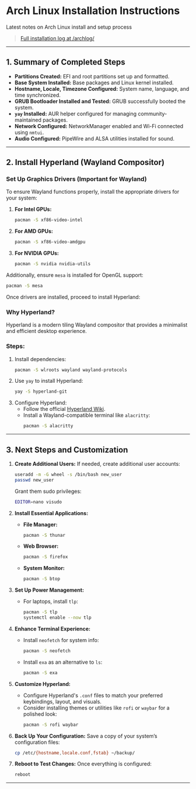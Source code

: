 # Arch Linux Installation Instructions

Latest notes on Arch Linux install and setup process

> [Full installation log at /archlog/](archlog/index.md)
---

## **1. Summary of Completed Steps**

- **Partitions Created:** EFI and root partitions set up and formatted.
- **Base System Installed:** Base packages and Linux kernel installed.
- **Hostname, Locale, Timezone Configured:** System name, language, and time synchronized.
- **GRUB Bootloader Installed and Tested:** GRUB successfully booted the system.
- **`yay` Installed:** AUR helper configured for managing community-maintained packages.
- **Network Configured:** NetworkManager enabled and Wi-Fi connected using `nmtui`.
- **Audio Configured:** PipeWire and ALSA utilities installed for sound.

---

## **2. Install Hyperland (Wayland Compositor)**

### **Set Up Graphics Drivers** (Important for Wayland)
To ensure Wayland functions properly, install the appropriate drivers for your system:

1. **For Intel GPUs:**
   ```bash
   pacman -S xf86-video-intel
   ```
2. **For AMD GPUs:**
   ```bash
   pacman -S xf86-video-amdgpu
   ```
3. **For NVIDIA GPUs:**
   ```bash
   pacman -S nvidia nvidia-utils
   ```

Additionally, ensure `mesa` is installed for OpenGL support:
```bash
pacman -S mesa
```

Once drivers are installed, proceed to install Hyperland:

### Why Hyperland?
Hyperland is a modern tiling Wayland compositor that provides a minimalist and efficient desktop experience.

### Steps:
1. Install dependencies:
   ```bash
   pacman -S wlroots wayland wayland-protocols
   ```
2. Use `yay` to install Hyperland:
   ```bash
   yay -S hyperland-git
   ```
3. Configure Hyperland:
   - Follow the official [Hyperland Wiki](https://wiki.archlinux.org/title/Hyperland).
   - Install a Wayland-compatible terminal like `alacritty`:
     ```bash
     pacman -S alacritty
     ```

---

## **3. Next Steps and Customization**

1. **Create Additional Users:**
   If needed, create additional user accounts:
   ```bash
   useradd -m -G wheel -s /bin/bash new_user
   passwd new_user
   ```
   Grant them sudo privileges:
   ```bash
   EDITOR=nano visudo
   ```

2. **Install Essential Applications:**
   - **File Manager:**
     ```bash
     pacman -S thunar
     ```
   - **Web Browser:**
     ```bash
     pacman -S firefox
     ```
   - **System Monitor:**
     ```bash
     pacman -S btop
     ```

3. **Set Up Power Management:**
   - For laptops, install `tlp`:
     ```bash
     pacman -S tlp
     systemctl enable --now tlp
     ```

4. **Enhance Terminal Experience:**
   - Install `neofetch` for system info:
     ```bash
     pacman -S neofetch
     ```
   - Install `exa` as an alternative to `ls`:
     ```bash
     pacman -S exa
     ```

5. **Customize Hyperland:**
   - Configure Hyperland's `.conf` files to match your preferred keybindings, layout, and visuals.
   - Consider installing themes or utilities like `rofi` or `waybar` for a polished look:
     ```bash
     pacman -S rofi waybar
     ```

6. **Back Up Your Configuration:**
   Save a copy of your system’s configuration files:
   ```bash
   cp /etc/{hostname,locale.conf,fstab} ~/backup/
   ```

7. **Reboot to Test Changes:**
   Once everything is configured:
   ```bash
   reboot
   ```

---

